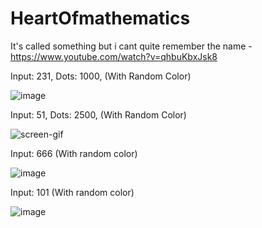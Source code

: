# HeartOfmathematics
It's called something but i cant quite remember the name - https://www.youtube.com/watch?v=qhbuKbxJsk8

Input: 231, Dots: 1000, (With Random Color)

  ![image](https://user-images.githubusercontent.com/75546186/171682749-a5c5a06e-10be-456d-b00d-2dbfdd92d84c.png)

Input: 51, Dots: 2500, (With Random Color)

  ![screen-gif](https://gyazo.com/e0bd6062a246bf3784212fad5e647e08)

Input: 666 (With random color)

  ![image](https://user-images.githubusercontent.com/75546186/171199319-edaf41f3-49ac-4174-b9d1-69539d71d910.png)

Input: 101 (With random color)

  ![image](https://user-images.githubusercontent.com/75546186/171199351-5a197d71-4e85-4bbd-880b-f47574c81c6c.png)

